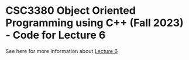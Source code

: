 # CSC3380 Object Oriented Programming using C++ (Fall 2023) - Code for Lecture 6

See here for more information about [Lecture 6][lecture6]

[lecture6]: https://hkaiserteaching.github.io/fall2023/csc3380/course/lecture6.html
